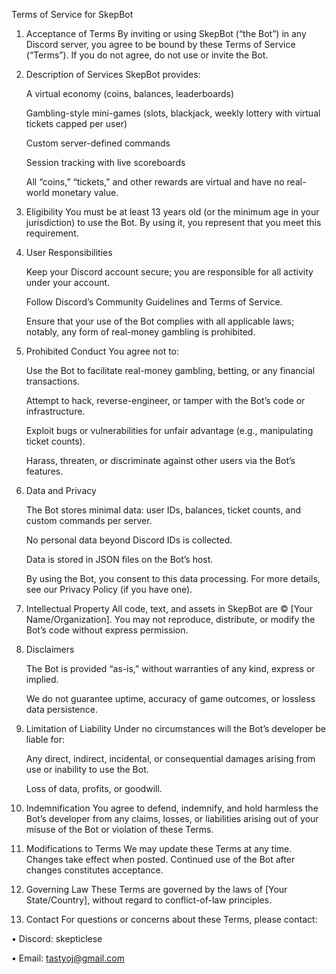 Terms of Service for SkepBot

1. Acceptance of Terms
By inviting or using SkepBot (“the Bot”) in any Discord server, you agree to be bound by these Terms of Service (“Terms”). If you do not agree, do not use or invite the Bot.

2. Description of Services
SkepBot provides:

    A virtual economy (coins, balances, leaderboards)

    Gambling-style mini-games (slots, blackjack, weekly lottery with virtual tickets capped per user)

    Custom server-defined commands

    Session tracking with live scoreboards

    All “coins,” “tickets,” and other rewards are virtual and have no real-world monetary value.

3. Eligibility
You must be at least 13 years old (or the minimum age in your jurisdiction) to use the Bot. By using it, you represent that you meet this requirement.

4. User Responsibilities

    Keep your Discord account secure; you are responsible for all activity under your account.

    Follow Discord’s Community Guidelines and Terms of Service.

    Ensure that your use of the Bot complies with all applicable laws; notably, any form of real-money gambling is prohibited.

5. Prohibited Conduct
You agree not to:

    Use the Bot to facilitate real-money gambling, betting, or any financial transactions.

    Attempt to hack, reverse-engineer, or tamper with the Bot’s code or infrastructure.

    Exploit bugs or vulnerabilities for unfair advantage (e.g., manipulating ticket counts).

    Harass, threaten, or discriminate against other users via the Bot’s features.

6. Data and Privacy

    The Bot stores minimal data: user IDs, balances, ticket counts, and custom commands per server.

    No personal data beyond Discord IDs is collected.

    Data is stored in JSON files on the Bot’s host.

    By using the Bot, you consent to this data processing. For more details, see our Privacy Policy (if you have one).

7. Intellectual Property
All code, text, and assets in SkepBot are © [Your Name/Organization]. You may not reproduce, distribute, or modify the Bot’s code without express permission.

8. Disclaimers

    The Bot is provided “as-is,” without warranties of any kind, express or implied.

    We do not guarantee uptime, accuracy of game outcomes, or lossless data persistence.

9. Limitation of Liability
Under no circumstances will the Bot’s developer be liable for:

    Any direct, indirect, incidental, or consequential damages arising from use or inability to use the Bot.

    Loss of data, profits, or goodwill.

10. Indemnification
You agree to defend, indemnify, and hold harmless the Bot’s developer from any claims, losses, or liabilities arising out of your misuse of the Bot or violation of these Terms.

11. Modifications to Terms
We may update these Terms at any time. Changes take effect when posted. Continued use of the Bot after changes constitutes acceptance.

12. Governing Law
These Terms are governed by the laws of [Your State/Country], without regard to conflict-of-law principles.

13. Contact
For questions or concerns about these Terms, please contact:

• Discord: skepticlese

• Email: tastyoj@gmail.com
